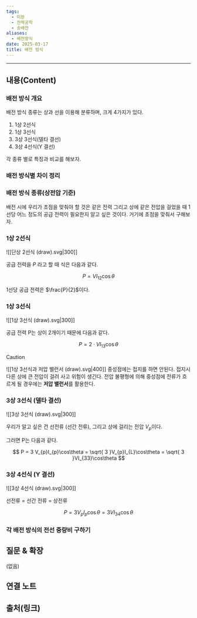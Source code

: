 ```yaml
---
tags:
  - 미완
  - 전력공학
  - 송배전
aliases:
  - 배전방식
date: 2025-03-17
title: 배전 방식
---
```


---

## 내용(Content)

### 배전 방식 개요

배전 방식 종류는 상과 선을 이용해 분류하며, 크게 4가지가 있다.

1. 1상 2선식
2. 1상 3선식
3. 3상 3선식(델타 결선)
4. 3상 4선식(Y 결선)

각 종류 별로 특징과 비교를 해보자.

### 배전 방식별 차이 정리




### 배전 방식 종류(상전압 기준)

배전 시에 우리가 초점을 맞춰야 할 것은 같은 전력 그리고 상에 같은 전압을 걸었을 때 1선당 어느 정도의 공급 전력이 필요한지 알고 싶은 것이다. 거기에 초점을 맞춰서 구해보자.

### 1상 2선식

![[단상 2선식 (draw).svg|300]]

공급 전력을 $P$ 라고 할 때 식은 다음과 같다.

$$
P = VI_{12}\cos\theta
$$

1선당 공급 전력은 $\frac{P}{2}$이다.

### 1상 3선식


![[1상 3선식 (draw).svg|300]]


공급 전력 P는 상이 2개이기 때문에 다음과 같다.

$$
P = 2\cdot VI_{13}\cos\theta
$$

>[!caution]
>![[1상 3선식과 저압 밸런서 (draw).svg|400]]
>중성점에는 접지를 하면 안된다. 접지시 다른 상에 큰 전압이 걸려 사고 위험이 생긴다. 전압 불평형에 의해 중성점에 전류가 흐르게 될 경우에는 **저압 밸런서**를 활용한다. 

### 3상 3선식 (델타 결선)

![[3상 3선식 (draw).svg|300]]

우리가 알고 싶은 건 선전류 (선간 전류), 그리고 상에 걸리는 전압 $V_{p}$이다.

그러면 P는 다음과 같다.

$$
P = 3 V_{p}I_{p}\cos\theta = \sqrt{ 3 }V_{p}I_{L}\cos\theta = \sqrt{ 3 }VI_{33}\cos\theta 
$$


### 3상 4선식 (Y 결선)

![[3상 4선식 (draw).svg|300]]

선전류 = 선간 전류 = 상전류

$$
P = 3 V_{p}I_{p} \cos\theta = 3 V I_{34} \cos\theta
$$

### 각 배전 방식의 전선 중량비 구하기




## 질문 & 확장

(없음)

## 연결 노트

## 출처(링크)





